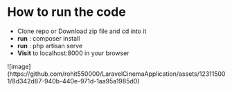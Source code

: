 <h1>How to run the code</h1>
<ul>
    <li>Clone repo or Download zip file and cd into it</li>
    <li><b>run</b> : composer install</li>
    <li><b>run</b> : php artisan serve</li>
    <li><b>Visit</b> to localhost:8000 in your browser</li>
</ul>
![image](https://github.com/rohit550000/LaravelCinemaApplication/assets/123115001/8d342d87-940b-440e-971d-1aa95a1985d0)


